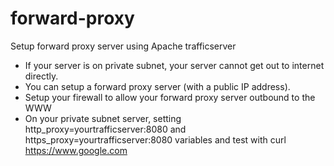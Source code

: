 # forward-proxy
Setup forward proxy server using Apache trafficserver
*  If your server is on private subnet, your server cannot get out to internet directly.
*  You can setup a forward proxy server (with a public IP address).
*  Setup your firewall to allow your forward proxy server outbound to the WWW
*  On your private subnet server, setting http_proxy=yourtrafficserver:8080 and https_proxy=yourtrafficserver:8080 variables and test with curl https://www.google.com

